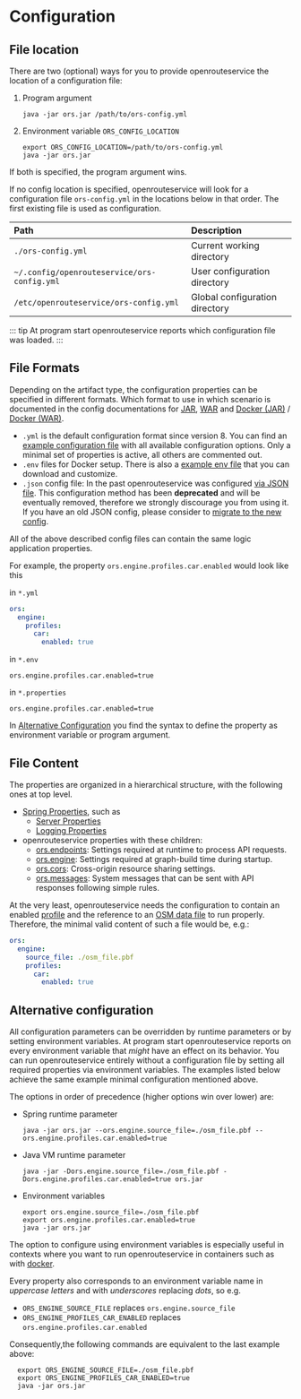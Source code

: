 # Configuration

## File location

There are two (optional) ways for you to provide openrouteservice the location of a configuration file:
1. Program argument
      ```shell 
      java -jar ors.jar /path/to/ors-config.yml
      ```
2. Environment variable `ORS_CONFIG_LOCATION`
      ```shell 
      export ORS_CONFIG_LOCATION=/path/to/ors-config.yml
      java -jar ors.jar
      ```
If both is specified, the program argument wins. 

[//]: # (TODO: test this)

If no config location is specified, openrouteservice will look for a configuration file `ors-config.yml` in the locations below in that order.
The first existing file is used as configuration.

| Path                                        | Description                                 |
|:--------------------------------------------|:--------------------------------------------|
| `./ors-config.yml`                          | Current working directory                   |
| `~/.config/openrouteservice/ors-config.yml` | User configuration directory                |
| `/etc/openrouteservice/ors-config.yml`      | Global configuration directory              |

[//]: # (TODO: test this)

::: tip
At program start openrouteservice reports which configuration file was loaded.
:::

## File Formats

Depending on the artifact type, the configuration properties can be specified in different formats.
Which format to use in which scenario is documented in the config documentations for 
[JAR](/run-instance/jar/configure.md),
[WAR](/run-instance/war/configure.md) and 
[Docker (JAR)](/run-instance/jar-docker/configure.md) / 
[Docker (WAR)](/run-instance/war-docker/configure.md).

* `.yml` is the default configuration format since version 8. You can find an [example configuration file](https://github.com/GIScience/openrouteservice/blob/main/ors-config.yml) with all available configuration options. Only a minimal set of properties is active, all others are commented out.
* `.env` files for Docker setup. There is also a [example env file](https://github.com/GIScience/openrouteservice/blob/main/ors-config.env) that you can download and customize. 
* `.json` config file: In the past openrouteservice was configured [via JSON file](json.md). This configuration method has been **deprecated** and will be eventually removed, therefore we strongly discourage you from using it. If you have an old JSON config, please consider to [migrate to the new config](migrate-from-json.md). 

All of the above described config files can contain the same logic application properties.

For example, the property `ors.engine.profiles.car.enabled` would look like this 

in `*.yml`
```yaml
ors:
  engine:
    profiles: 
      car: 
        enabled: true
```

in `*.env`
```shell
ors.engine.profiles.car.enabled=true
```

in `*.properties`
```properties
ors.engine.profiles.car.enabled=true
```

In [Alternative Configuration](#alternative-configuration) you find the syntax to define the property as environment variable or program argument.


## File Content


The properties are organized in a hierarchical structure, with the following ones at top level.

- [Spring Properties](spring/index.md), such as 
    * [Server Properties](spring/server.md)
    * [Logging Properties](spring/logging.md)
- openrouteservice properties with these children:
    * [ors.endpoints](ors/endpoints/index.md): Settings required at runtime to process API requests.
    * [ors.engine](ors/engine/index.md): Settings required at graph-build time during startup.
    * [ors.cors](ors/cors/index.md): Cross-origin resource sharing settings.
    * [ors.messages](ors/messages/index.md): System messages that can be sent with API responses following simple rules.

At the very least, openrouteservice needs the configuration to contain an enabled [profile](ors/engine/profiles.md) and the
reference to an [OSM data file](/run-instance/data.md#osm-data) to run properly. Therefore, the minimal valid content of such a file
would be, e.g.:

```yaml
ors:
  engine:
    source_file: ./osm_file.pbf
    profiles: 
      car: 
        enabled: true
```

## Alternative configuration

All configuration parameters can be overridden by runtime parameters or by setting environment variables. At program start openrouteservice reports on every environment variable that *might* have an effect on its behavior. You can run openrouteservice entirely without a configuration file by setting all required properties via environment variables. The examples listed below achieve the same example minimal configuration mentioned above.

The options in order of precedence (higher options win over lower) are: 
- Spring runtime parameter
  ```shell 
  java -jar ors.jar --ors.engine.source_file=./osm_file.pbf --ors.engine.profiles.car.enabled=true
  ```
- Java VM runtime parameter
  ```shell 
  java -jar -Dors.engine.source_file=./osm_file.pbf -Dors.engine.profiles.car.enabled=true ors.jar 
  ```
- Environment variables
  ```shell 
  export ors.engine.source_file=./osm_file.pbf 
  export ors.engine.profiles.car.enabled=true
  java -jar ors.jar 
  ```
  
The option to configure using environment variables is especially useful in contexts where you want to run openrouteservice in containers such as with [docker](/run-instance/installation/running-with-docker.md). 

Every property also corresponds to an environment variable name in *uppercase letters* and with *underscores* replacing *dots*, so e.g.
- `ORS_ENGINE_SOURCE_FILE` replaces `ors.engine.source_file`
- `ORS_ENGINE_PROFILES_CAR_ENABLED` replaces `ors.engine.profiles.car.enabled`

Consequently,the following commands are equivalent to the last example above:
```shell
  export ORS_ENGINE_SOURCE_FILE=./osm_file.pbf
  export ORS_ENGINE_PROFILES_CAR_ENABLED=true
  java -jar ors.jar
```
